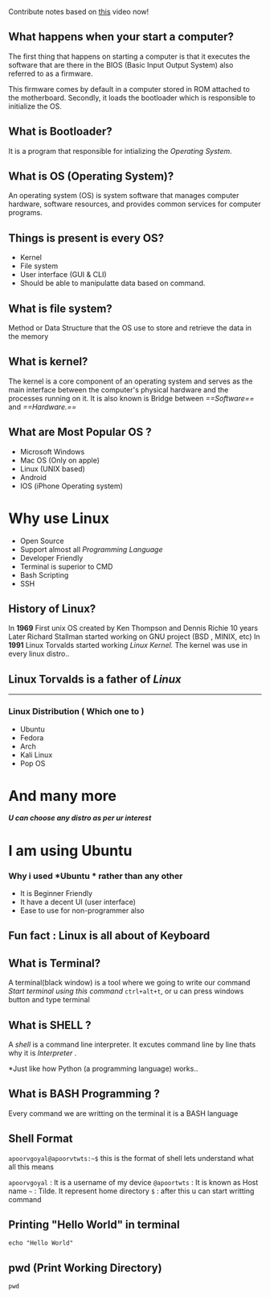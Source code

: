 Contribute notes based on [this](https://www.youtube.com/watch?v=Juo_0lpBMPY) video now!

## What happens when your start a computer?

The first thing that happens on starting a computer is that it executes the software that are there in the BIOS (Basic Input Output System) also referred to as a firmware.

This firmware comes by default in a computer stored in ROM attached to the motherboard. Secondly, it loads the bootloader which is responsible to initialize the OS.

## What is Bootloader?

It is a program that responsible for intializing the *Operating System.*

 ## What is OS (Operating System)?
 
 An operating system (OS) is system software that manages computer hardware, software resources, and provides common services for computer programs. 
 
 ## Things is present is every OS?

 - Kernel
 - File system
 - User interface (GUI & CLI)
 - Should be able to manipulatte data based on command.
 
## What is file system?

Method or Data Structure that the OS use to store and retrieve the data in the memory



## What is kernel?
The kernel is a core component of an operating system and serves as the main interface between the computer's physical hardware and the processes running on it. 
It is also known is Bridge between *==Software==* and *==Hardware.==*

## What are Most Popular OS ?
- Microsoft Windows
- Mac OS (Only on apple)
- Linux (UNIX based)
- Android 
- IOS (iPhone Operating system)

# Why use Linux
 - Open Source 
 - Support almost all *Programming Language*
 - Developer Friendly
 - Terminal is superior to CMD
 - Bash Scripting 
 - SSH

  ## History of Linux?
 
  In **1969** First unix OS created by Ken Thompson and Dennis Richie
  10 years Later Richard Stallman started working on GNU project (BSD , MINIX, etc)
  In **1991** Linux Torvalds started working *Linux Kernel.*  The kernel was use in every linux distro..

  ## Linux Torvalds is a father of *Linux*  
---

### Linux Distribution ( Which one to )
 - Ubuntu
 - Fedora
 - Arch
 - Kali Linux
 - Pop OS
# And many more 

***U can choose any distro as per ur interest***

# I am using Ubuntu

### Why i used *Ubuntu *  rather than any other
- It is Beginner Friendly
- It have a decent UI (user interface)
- Ease to use for non-programmer also

## Fun fact : Linux is all about of Keyboard

## What is Terminal?

A terminal(black window) is a tool where we going to write our command
*Start terminal using this command*
 `ctrl+alt+t`,
 or u can press windows button and type terminal
 
 ## What is SHELL ?
 A *shell* is a command line interpreter. It excutes command line by line thats why it is *Interpreter* . 
 
 *Just like how Python (a programming language) works..
 
 ## What is BASH Programming ?
 
 Every command we are writting on the terminal it is a BASH language 
 
 ## Shell Format
 `apoorvgoyal@apoorvtwts:~$`
  this is the format of shell 
  lets understand what all this means
  
  `apoorvgoyal` : It is a username of my device
  `@apoortwts` : It is known as Host name
  `~` : Tilde. It represent home directory
  `$` : after this u can start writting command
  
## Printing "Hello World" in terminal
 `echo "Hello World" `
  
  ## pwd (Print Working Directory)
  `pwd`